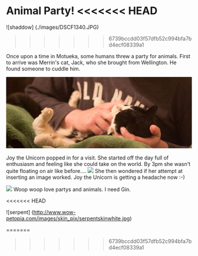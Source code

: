 Animal Party!
<<<<<<< HEAD
=======

![shaddow]
(./images/DSCF1340.JPG)
>>>>>>> 6739bccdd03f57dfb52c994bfa7bd4ecf08339a1

Once upon a time in Motueka, some humans threw a party for animals. First to arrive was Merrin's cat, Jack, who she brought from Wellington. He found someone to cuddle him.

![](images/merrins-cat.jpg)

Joy the Unicorn popped in for a visit. She started off the day full of enthusiasm and feeling like she could take on the world. By 3pm she wasn't quite floating on air like before....
![](fat-unicorn.jpg)
She then wondered if her attempt at inserting an image worked. Joy the Unicorn is getting a headache now :-)

![](http://i.onionstatic.com/clickhole/2276/original/1200.jpg)
Woop woop love partys and animals. I need Gin.

<<<<<<< HEAD


![serpent]
(http://www.wow-petopia.com/images/skin_pix/serpentskinwhite.jpg)

=======
>>>>>>> 6739bccdd03f57dfb52c994bfa7bd4ecf08339a1
